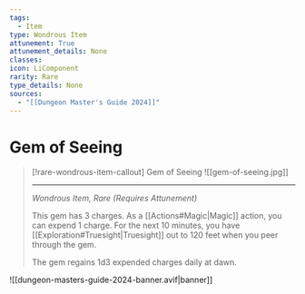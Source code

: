 ```yaml
---
tags:
  - Item
type: Wondrous Item
attunement: True
attunement_details: None
classes:
icon: LiComponent
rarity: Rare
type_details: None
sources: 
  - "[[Dungeon Master's Guide 2024]]"
---
```

# Gem of Seeing
>[!rare-wondrous-item-callout] Gem of Seeing
>![[gem-of-seeing.jpg]]
>
> - - -
>_Wondrous Item, Rare (Requires Attunement)_
>
>This gem has 3 charges. As a [[Actions#Magic\|Magic]] action, you can expend 1 charge. For the next 10 minutes, you have [[Exploration#Truesight\|Truesight]] out to 120 feet when you peer through the gem.
>
>The gem regains 1d3 expended charges daily at dawn.
>


![[dungeon-masters-guide-2024-banner.avif|banner]]
